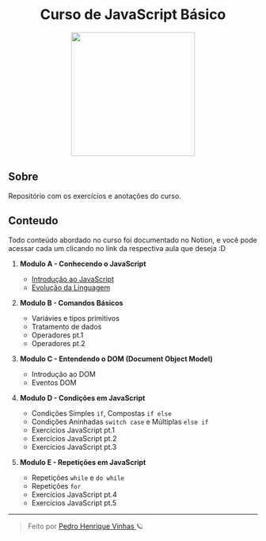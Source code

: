 <div align="center">
  <h1> Curso de JavaScript Básico </h1>
  <img width="250px"src="https://www.cursoemvideo.com/wp-content/uploads/2019/08/javascript.jpg">
</div>


## Sobre
Repositório com os exercícios e anotações do curso.

## Conteudo
Todo conteúdo abordado no curso foi documentado no Notion, e você pode acessar cada um clicando no link da respectiva aula que deseja :D

1. **Modulo A - Conhecendo o JavaScript**
   - [Introdução ao JavaScript](https://www.notion.so/Curso-JavaScript-01-124661b55b184afda8413849d1267fbf)
   - [Evolução da Linguagem](https://www.notion.so/Curso-JavaScript-02-9fa66b31dea041c8a003fe646da106cc)

2. **Modulo B - Comandos Básicos**
   - Variávies e tipos primitivos
   - Tratamento de dados
   - Operadores pt.1
   - Operadores pt.2

3. **Modulo C - Entendendo o DOM (Document Object Model)**
    - Introdução ao DOM
    - Eventos DOM

4. **Modulo D - Condições em JavaScript**
    - Condições Simples `if`, Compostas `if else`
    - Condições Aninhadas `switch case` e Múltiplas `else if`
    - Exercícios JavaScript pt.1
    - Exercícios JavaScript pt.2
    - Exercícios JavaScript pt.3

5. **Modulo E - Repetições em JavaScript**
    - Repetições `while` e `do while`
    - Repetições `for`
    - Exercícios JavaScript pt.4
    - Exercícios JavaScript pt.5

---
<blockquote>  Feito por <a href="github/pedrovinhas"> Pedro Henrique Vinhas </a> 🪐 </blockquote>
